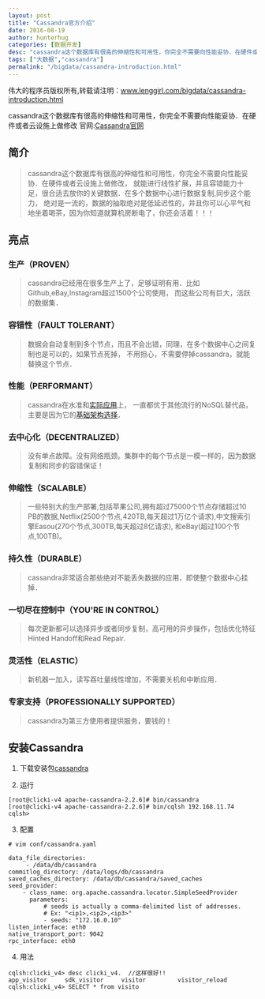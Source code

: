 ```yaml
---
layout: post  
title: "Cassandra官方介绍"
date: 2016-08-19
author: hunterhug
categories: [数据开发]
desc: "cassandra这个数据库有很高的伸缩性和可用性，你完全不需要向性能妥协．在硬件或者云设施上做修改."
tags: ["大数据","cassandra"]
permalink: "/bigdata/cassandra-introduction.html"
---
```


伟大的程序员版权所有,转载请注明：www.lenggirl.com/bigdata/cassandra-introduction.html

cassandra这个数据库有很高的伸缩性和可用性，你完全不需要向性能妥协．在硬件或者云设施上做修改
官网:[Cassandra官网](http://cassandra.apache.org/)

## 简介
>cassandra这个数据库有很高的伸缩性和可用性，你完全不需要向性能妥协．在硬件或者云设施上做修改，
>就能进行线性扩展，并且容错能力十足，很合适去放你的关键数据．在多个数据中心进行数据复制,同步这个能力，
>绝对是一流的，数据的抽取绝对是低延迟性的，并且你可以心平气和地坐着喝茶，因为你知道就算机房断电了，你还会活着！！！

## 亮点

### 生产（PROVEN）

>cassandra已经用在很多生产上了，足够证明有用．比如Github,eBay,Instagram超过1500个公司使用，
>而这些公司有巨大，活跃的数据集．

### 容错性（FAULT TOLERANT）

>数据会自动复制到多个节点，而且不会出错，同理，在多个数据中心之间复制也是可以的，如果节点死掉，
>不用担心，不需要停掉cassandra，就能替换这个节点．

### 性能（PERFORMANT）

>cassandra在水准和[实际应用](http://blog.markedup.com/2013/02/cassandra-hive-and-hadoop-how-we-picked-our-analytics-stack/)上，
>一直都优于其他流行的NoSQL替代品，主要是因为它的[基础架构选择](http://www.datastax.com/dev/blog/2012-in-review-performance)．

### 去中心化（DECENTRALIZED）

>没有单点故障。没有网络瓶颈。集群中的每个节点是一模一样的，因为数据复制和同步的容错保证！

### 伸缩性（SCALABLE）

>一些特别大的生产部署,包括苹果公司,拥有超过75000个节点存储超过10 PB的数据,Netflix(2500个节点,420TB,每天超过1万亿个请求),中文搜索引擎Easou(270个节点,300TB,每天超过8亿请求),
>和eBay(超过100个节点,100TB)。

### 持久性（DURABLE）

>cassandra非常适合那些绝对不能丢失数据的应用，即使整个数据中心挂掉．

### 一切尽在控制中（YOU'RE IN CONTROL）

>每次更新都可以选择异步或者同步复制，高可用的异步操作，包括优化特征Hinted Handoff和Read Repair.

### 灵活性（ELASTIC）

>新机器一加入，读写吞吐量线性增加，不需要关机和中断应用．

### 专家支持（PROFESSIONALLY SUPPORTED）

>cassandra为第三方使用者提供服务，要钱的！

## 安装Cassandra

1. 下载安装包[cassandra](http://cassandra.apache.org)

2. 运行

```
[root@clicki-v4 apache-cassandra-2.2.6]# bin/cassandra
[root@clicki-v4 apache-cassandra-2.2.6]# bin/cqlsh 192.168.11.74
cqlsh> 
```

3. 配置

```
# vim conf/cassandra.yaml 

data_file_directories:
     - /data/db/cassandra
commitlog_directory: /data/logs/db/cassandra
saved_caches_directory: /data/db/cassandra/saved_caches
seed_provider:
    - class_name: org.apache.cassandra.locator.SimpleSeedProvider
      parameters:
          # seeds is actually a comma-delimited list of addresses.
          # Ex: "<ip1>,<ip2>,<ip3>"
          - seeds: "172.16.0.10"
listen_interface: eth0
native_transport_port: 9042
rpc_interface: eth0
```

4. 用法

```
cqlsh:clicki_v4> desc clicki_v4.  //这样很好!!
app_visitor     sdk_visitor     visitor         visitor_reload
cqlsh:clicki_v4> SELECT * from visito
```